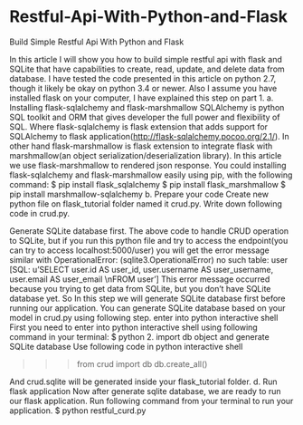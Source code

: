 # Restful-Api-With-Python-and-Flask
Build Simple Restful Api With Python and Flask

In this article I will show you how to build simple restful api with flask and SQLite that have capabilities to create, read, update, and delete data from database.
I have tested the code presented in this article on python 2.7, though it likely be okay on python 3.4 or newer. Also I assume you have installed flask on your computer, I have explained this step on part 1.
a. Installing flask-sqlalchemy and flask-marshmallow
SQLAlchemy is python SQL toolkit and ORM that gives developer the full power and flexibility of SQL. Where flask-sqlalchemy is flask extension that adds support for SQLAlchemy to flask application(http://flask-sqlalchemy.pocoo.org/2.1/).
In other hand flask-marshmallow is flask extension to integrate flask with marshmallow(an object serialization/deserialization library). In this article we use flask-marshmallow to rendered json response.
You could installing flask-sqlalchemy and flask-marshmallow easily using pip, with the following command:
  $ pip install flask_sqlalchemy
  $ pip install flask_marshmallow
  $ pip install marshmallow-sqlalchemy
b. Prepare your code
Create new python file on flask_tutorial folder named it crud.py. Write down following code in crud.py.

Generate SQLite database first.
The above code to handle CRUD operation to SQLite, but if you run this python file and try to access the endpoint(you can try to access localhost:5000/user) you will get the error message similar with
OperationalError: (sqlite3.OperationalError) no such table: user [SQL: u’SELECT user.id AS user_id, user.username AS user_username, user.email AS user_email \nFROM user’]
This error message occurred because you trying to get data from SQLite, but you don’t have SQLite database yet. So In this step we will generate SQLite database first before running our application. You can generate SQLite database based on your model in crud.py using following step.
enter into python interactive shell
First you need to enter into python interactive shell using following command in your terminal:
  $ python
2. import db object and generate SQLite database
Use following code in python interactive shell

  >>> from crud import db
  >>> db.create_all()

And crud.sqlite will be generated inside your flask_tutorial folder.
d. Run flask application
Now after generate sqlite database, we are ready to run our flask application. Run following command from your terminal to run your application.
  $ python restful_curd.py
